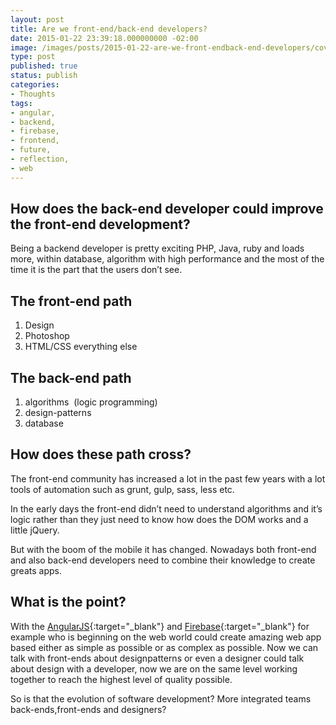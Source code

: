 ```yaml
---
layout: post
title: Are we front-end/back-end developers?
date: 2015-01-22 23:39:18.000000000 -02:00
image: /images/posts/2015-01-22-are-we-front-endback-end-developers/cover.jpg
type: post
published: true
status: publish
categories:
- Thoughts
tags:
- angular,
- backend,
- firebase,
- frontend,
- future,
- reflection,
- web
---
```


## How does the back-end developer could improve the front-end development?

Being a backend developer is pretty exciting PHP, Java, ruby and loads more,
within database, algorithm with high performance and the most of the time it
is the part that the users don’t see.

## The front-end path

1. Design
2. Photoshop
3. HTML/CSS everything else

## The back-end path

1. algorithms  (logic programming)
2. design-patterns
3. database

## How does these path cross?

The front-end community has increased a lot in the past few years with a lot
tools of automation such as grunt, gulp, sass, less etc.

In the early days the front-end didn’t need to understand algorithms and it’s
logic rather than they just need to know how does the DOM works and a little
jQuery.

But with the boom of the mobile it has changed. Nowadays both front-end and also
back-end developers need to combine their knowledge to create greats apps.

## What is the point?

With the [AngularJS](https://angularjs.org){:target="_blank"} and
[Firebase](https://www.firebase.com){:target="_blank"} for example who is
beginning on the web world could create amazing web app based either as simple
as possible or as complex as possible. Now we can talk with front-ends about
designpatterns or even a designer could talk about design with a developer,
now we are on the same level working together to reach the highest level of
quality possible.

So is that the evolution of software development? More integrated teams
back-ends,front-ends and designers?